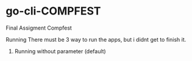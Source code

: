 # go-cli-COMPFEST
Final Assigment Compfest 

Running 
There must be 3 way to run the apps, but i didnt get to finish it.
1. Running without parameter (default)

